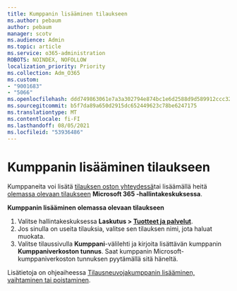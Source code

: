 ```yaml
---
title: Kumppanin lisääminen tilaukseen
ms.author: pebaum
author: pebaum
manager: scotv
ms.audience: Admin
ms.topic: article
ms.service: o365-administration
ROBOTS: NOINDEX, NOFOLLOW
localization_priority: Priority
ms.collection: Adm_O365
ms.custom:
- "9001683"
- "5066"
ms.openlocfilehash: ddd749863061e7a3a302794e874bc1e6d2588d9d589912ccc32eb37cd953d406
ms.sourcegitcommit: b5f7da89a650d2915dc652449623c78be6247175
ms.translationtype: MT
ms.contentlocale: fi-FI
ms.lasthandoff: 08/05/2021
ms.locfileid: "53936486"
---
```

# <a name="add-a-partner-to-your-subscription"></a>Kumppanin lisääminen tilaukseen

Kumppaneita voi lisätä [tilauksen oston yhteydessä](https://docs.microsoft.com/microsoft-365/admin/misc/add-partner?view=o365-worldwide#add-a-partner-at-the-time-of-purchase)tai lisäämällä heitä [olemassa olevaan tilaukseen](https://docs.microsoft.com/microsoft-365/admin/misc/add-partner?view=o365-worldwide#add-a-partner-to-an-existing-subscription) **Microsoft 365 -hallintakeskuksessa**.

**Kumppanin lisääminen olemassa olevaan tilaukseen**

1. Valitse hallintakeskuksessa **Laskutus > [Tuotteet ja palvelut](https://go.microsoft.com/fwlink/p/?linkid=842054)**. 
2. Jos sinulla on useita tilauksia, valitse sen tilauksen nimi, jota haluat muokata. 
3. Valitse tilaussivulla **Kumppani**-välilehti ja kirjoita lisättävän kumppanin **Kumppaniverkoston tunnus**. Saat kumppanin Microsoft-kumppaniverkoston tunnuksen pyytämällä sitä häneltä. 

Lisätietoja on ohjeaiheessa [Tilausneuvojakumppanin lisääminen, vaihtaminen tai poistaminen](https://docs.microsoft.com/microsoft-365/admin/misc/add-partner). 
